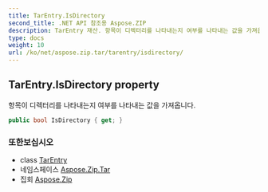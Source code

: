 ```yaml
---
title: TarEntry.IsDirectory
second_title: .NET API 참조용 Aspose.ZIP
description: TarEntry 재산. 항목이 디렉터리를 나타내는지 여부를 나타내는 값을 가져옵니다.
type: docs
weight: 10
url: /ko/net/aspose.zip.tar/tarentry/isdirectory/
---
```

## TarEntry.IsDirectory property

항목이 디렉터리를 나타내는지 여부를 나타내는 값을 가져옵니다.

```csharp
public bool IsDirectory { get; }
```

### 또한보십시오

* class [TarEntry](../)
* 네임스페이스 [Aspose.Zip.Tar](../../tarentry/)
* 집회 [Aspose.Zip](../../../)


